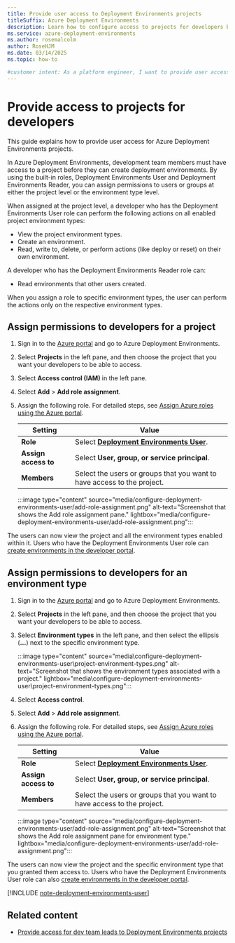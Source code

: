 ```yaml
---
title: Provide user access to Deployment Environments projects
titleSuffix: Azure Deployment Environments
description: Learn how to configure access to projects for developers by using the Deployment Environments User built-in role.
ms.service: azure-deployment-environments
ms.author: rosemalcolm
author: RoseHJM
ms.date: 03/14/2025
ms.topic: how-to

#customer intent: As a platform engineer, I want to provide user access for Deployment Environments projects so that team members can create deployment environments. 
---
```


# Provide access to projects for developers

This guide explains how to provide user access for Azure Deployment Environments projects.

In Azure Deployment Environments, development team members must have access to a project before they can create deployment environments. By using the built-in roles, Deployment Environments User and Deployment Environments Reader, you can assign permissions to users or groups at either the project level or the environment type level.

When assigned at the project level, a developer who has the Deployment Environments User role can perform the following actions on all enabled project environment types:

* View the project environment types.
* Create an environment.
* Read, write to, delete, or perform actions (like deploy or reset) on their own environment.

A developer who has the Deployment Environments Reader role can:

* Read environments that other users created.

When you assign a role to specific environment types, the user can perform the actions only on the respective environment types.

## Assign permissions to developers for a project

1. Sign in to the [Azure portal](https://portal.azure.com) and go to Azure Deployment Environments.

1. Select **Projects** in the left pane, and then choose the project that you want your developers to be able to access.

1. Select **Access control (IAM)** in the left pane.

1. Select **Add** > **Add role assignment**.

1. Assign the following role. For detailed steps, see [Assign Azure roles using the Azure portal](../role-based-access-control/role-assignments-portal.yml).

    | Setting | Value |
    | --- | --- |
    | **Role** | Select **[Deployment Environments User](how-to-configure-deployment-environments-user.md)**. |
    | **Assign access to** | Select **User, group, or service principal**. |
    | **Members** | Select the users or groups that you want to have access to the project. |

    :::image type="content" source="media/configure-deployment-environments-user/add-role-assignment.png" alt-text="Screenshot that shows the Add role assignment pane." lightbox="media/configure-deployment-environments-user/add-role-assignment.png":::

The users can now view the project and all the environment types enabled within it. Users who have the Deployment Environments User role can [create environments in the developer portal](./quickstart-create-access-environments.md).

## Assign permissions to developers for an environment type

1. Sign in to the [Azure portal](https://portal.azure.com) and go to Azure Deployment Environments.

1. Select **Projects** in the left pane, and then choose the project that you want your developers to be able to access.

1. Select **Environment types** in the left pane, and then select the ellipsis (**...**) next to the specific environment type.

   :::image type="content" source="media\configure-deployment-environments-user\project-environment-types.png" alt-text="Screenshot that shows the environment types associated with a project." lightbox="media\configure-deployment-environments-user\project-environment-types.png":::

1. Select **Access control**.

1. Select **Add** > **Add role assignment**.

1. Assign the following role. For detailed steps, see [Assign Azure roles using the Azure portal](../role-based-access-control/role-assignments-portal.yml).

    | Setting | Value |
    | --- | --- |
    | **Role** | Select **[Deployment Environments User](how-to-configure-deployment-environments-user.md)**. |
    | **Assign access to** | Select **User, group, or service principal**. |
    | **Members** | Select the users or groups that you want to have access to the project. |

    :::image type="content" source="media/configure-deployment-environments-user/add-role-assignment.png" alt-text="Screenshot that shows the Add role assignment pane for environment type." lightbox="media/configure-deployment-environments-user/add-role-assignment.png":::

The users can now view the project and the specific environment type that you granted them access to. Users who have the Deployment Environments User role can also [create environments in the developer portal](./quickstart-create-access-environments.md).

[!INCLUDE [note-deployment-environments-user](includes/note-deployment-environments-user.md)]

## Related content

* [Provide access for dev team leads to Deployment Environments projects](./how-to-configure-project-admin.md)
